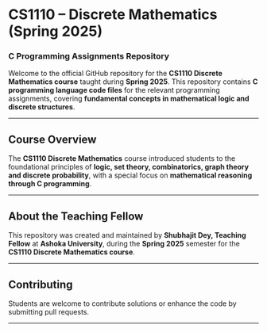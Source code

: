 # CS1110 – Discrete Mathematics (Spring 2025)  
### C Programming Assignments Repository  
Welcome to the official GitHub repository for the **CS1110 Discrete Mathematics course** taught during **Spring 2025**. This repository contains **C programming language code files** for the relevant programming assignments, covering **fundamental concepts in mathematical logic and discrete structures**.  

---

## **Course Overview**
The **CS1110 Discrete Mathematics** course introduced students to the foundational principles of **logic, set theory, combinatorics, graph theory and discrete probability**, with a special focus on **mathematical reasoning through C programming**.  

---

## **About the Teaching Fellow**  
This repository was created and maintained by **Shubhajit Dey, Teaching Fellow** at **Ashoka University**, during the **Spring 2025** semester for the **CS1110 Discrete Mathematics course**.

---

## **Contributing**  
Students are welcome to contribute solutions or enhance the code by submitting pull requests.

---


